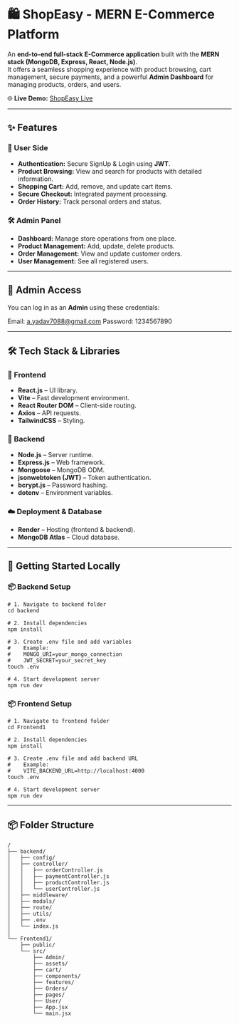 # 🛍️ ShopEasy - MERN E-Commerce Platform

An **end-to-end full-stack E-Commerce application** built with the **MERN stack (MongoDB, Express, React, Node.js)**.  
It offers a seamless shopping experience with product browsing, cart management, secure payments, and a powerful **Admin Dashboard** for managing products, orders, and users.

🌐 **Live Demo:** [ShopEasy Live](https://shoppingwebsite-17.onrender.com/)

---

## ✨ Features

### 👤 User Side
- **Authentication:** Secure SignUp & Login using **JWT**.
- **Product Browsing:** View and search for products with detailed information.
- **Shopping Cart:** Add, remove, and update cart items.
- **Secure Checkout:** Integrated payment processing.
- **Order History:** Track personal orders and status.

### 🛠️ Admin Panel
- **Dashboard:** Manage store operations from one place.
- **Product Management:** Add, update, delete products.
- **Order Management:** View and update customer orders.
- **User Management:** See all registered users.

---

## 🔑 Admin Access
You can log in as an **Admin** using these credentials:

Email: a.yadav7088@gmail.com
Password: 1234567890


---

## 🛠️ Tech Stack & Libraries

### 🚧 Frontend
- **React.js** – UI library.
- **Vite** – Fast development environment.
- **React Router DOM** – Client-side routing.
- **Axios** – API requests.
- **TailwindCSS** – Styling.

### 🧩 Backend
- **Node.js** – Server runtime.
- **Express.js** – Web framework.
- **Mongoose** – MongoDB ODM.
- **jsonwebtoken (JWT)** – Token authentication.
- **bcrypt.js** – Password hashing.
- **dotenv** – Environment variables.

### ☁️ Deployment & Database
- **Render** – Hosting (frontend & backend).
- **MongoDB Atlas** – Cloud database.

---

## 🚀 Getting Started Locally

### 📦 Backend Setup
```
# 1. Navigate to backend folder
cd backend

# 2. Install dependencies
npm install

# 3. Create .env file and add variables
#    Example:
#    MONGO_URI=your_mongo_connection
#    JWT_SECRET=your_secret_key
touch .env

# 4. Start development server
npm run dev
```
### 📦 Frontend Setup
```
# 1. Navigate to frontend folder
cd Frontend1

# 2. Install dependencies
npm install

# 3. Create .env file and add backend URL
#    Example:
#    VITE_BACKEND_URL=http://localhost:4000
touch .env

# 4. Start development server
npm run dev
```
---
## 📦 Folder Structure
```
/
├── backend/
│   ├── config/
│   ├── controller/
│   │   ├── orderController.js
│   │   ├── paymentController.js
│   │   ├── productController.js
│   │   └── userController.js
│   ├── middleware/
│   ├── modals/
│   ├── route/
│   ├── utils/
│   ├── .env
│   └── index.js
│
└── Frontend1/
    ├── public/
    └── src/
        ├── Admin/
        ├── assets/
        ├── cart/
        ├── components/
        ├── features/
        ├── Orders/
        ├── pages/
        ├── User/
        ├── App.jsx
        └── main.jsx
```
